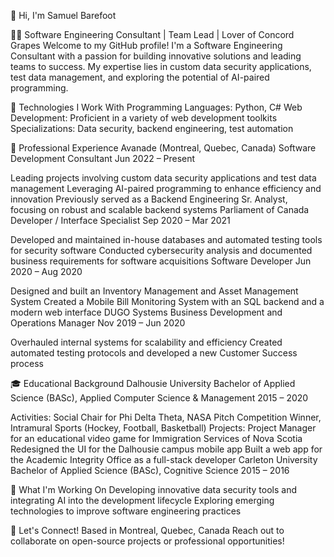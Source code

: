 👋 Hi, I'm Samuel Barefoot

👨‍💻 Software Engineering Consultant | Team Lead | Lover of Concord Grapes
Welcome to my GitHub profile! I'm a Software Engineering Consultant with a passion for building innovative solutions and leading teams to success. My expertise lies in custom data security applications, test data management, and exploring the potential of AI-paired programming.

🔧 Technologies I Work With
Programming Languages: Python, C#
Web Development: Proficient in a variety of web development toolkits
Specializations: Data security, backend engineering, test automation

💼 Professional Experience
Avanade (Montreal, Quebec, Canada)
Software Development Consultant
Jun 2022 – Present

Leading projects involving custom data security applications and test data management
Leveraging AI-paired programming to enhance efficiency and innovation
Previously served as a Backend Engineering Sr. Analyst, focusing on robust and scalable backend systems
Parliament of Canada
Developer / Interface Specialist
Sep 2020 – Mar 2021

Developed and maintained in-house databases and automated testing tools for security software
Conducted cybersecurity analysis and documented business requirements for software acquisitions
Software Developer
Jun 2020 – Aug 2020

Designed and built an Inventory Management and Asset Management System
Created a Mobile Bill Monitoring System with an SQL backend and a modern web interface
DUGO Systems
Business Development and Operations Manager
Nov 2019 – Jun 2020

Overhauled internal systems for scalability and efficiency
Created automated testing protocols and developed a new Customer Success process

🎓 Educational Background
Dalhousie University
Bachelor of Applied Science (BASc), Applied Computer Science & Management
2015 – 2020

Activities: Social Chair for Phi Delta Theta, NASA Pitch Competition Winner, Intramural Sports (Hockey, Football, Basketball)
Projects:
Project Manager for an educational video game for Immigration Services of Nova Scotia
Redesigned the UI for the Dalhousie campus mobile app
Built a web app for the Academic Integrity Office as a full-stack developer
Carleton University
Bachelor of Applied Science (BASc), Cognitive Science
2015 – 2016

🌱 What I'm Working On
Developing innovative data security tools and integrating AI into the development lifecycle
Exploring emerging technologies to improve software engineering practices

🚀 Let's Connect!
Based in Montreal, Quebec, Canada
Reach out to collaborate on open-source projects or professional opportunities!


<!---
samblam/samblam is a ✨ special ✨ repository because its `README.md` (this file) appears on your GitHub profile.
You can click the Preview link to take a look at your changes.
--->
